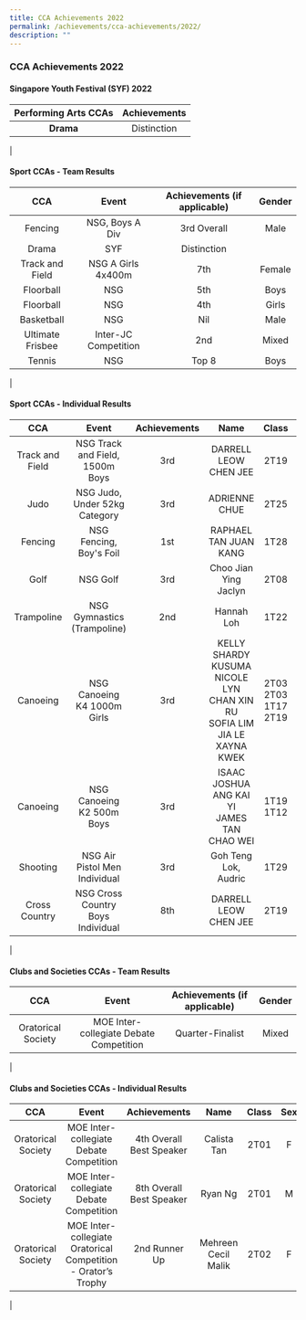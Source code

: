 ```yaml
---
title: CCA Achievements 2022
permalink: /achievements/cca-achievements/2022/
description: ""
---
```

### **CCA Achievements 2022**
#### **Singapore Youth Festival (SYF) 2022**

| Performing Arts CCAs | Achievements |
|:---:|:---:|
| **Drama** | Distinction |
|

#### **Sport CCAs - Team Results**

| CCA | Event | Achievements (if applicable) | Gender |
|:---:|:---:|:---:|:---:|
| Fencing | NSG, Boys A Div | 3rd Overall | Male |
| Drama | SYF | Distinction |  |
| Track and Field | NSG A Girls 4x400m | 7th | Female |
| Floorball | NSG | 5th | Boys |
| Floorball | NSG | 4th | Girls |
| Basketball | NSG | Nil | Male |
| Ultimate Frisbee | Inter-JC Competition | 2nd | Mixed |
| Tennis | NSG | Top 8 | Boys |
|

#### **Sport CCAs - Individual Results**

| CCA | Event | Achievements | Name | Class | Sex |
|:---:|:---:|:---:|:---:|:---:|:---:|
| Track and Field | NSG Track and Field, 1500m Boys | 3rd | DARRELL LEOW CHEN JEE | 2T19 | M |
| Judo | NSG Judo, Under 52kg Category | 3rd | ADRIENNE CHUE | 2T25 | F |
| Fencing | NSG Fencing, Boy's Foil | 1st | RAPHAEL TAN JUAN KANG | 1T28 | M |
| Golf | NSG Golf | 3rd | Choo Jian Ying Jaclyn | 2T08 | F |
| Trampoline | NSG Gymnastics (Trampoline) | 2nd | Hannah Loh | 1T22 | F |
| Canoeing | NSG Canoeing K4 1000m Girls | 3rd | KELLY SHARDY KUSUMA<br>NICOLE LYN CHAN XIN RU<br>SOFIA LIM JIA LE<br>XAYNA KWEK | 2T03<br>2T03<br>1T17<br>2T19 | F |
| Canoeing | NSG Canoeing K2 500m Boys | 3rd | ISAAC JOSHUA ANG KAI YI<br>JAMES TAN CHAO WEI | 1T19<br>1T12 | M |
| Shooting | NSG Air Pistol Men Individual | 3rd | Goh Teng Lok, Audric | 1T29 | M |
| Cross Country | NSG Cross Country Boys Individual | 8th | DARRELL LEOW CHEN JEE | 2T19 | M |
|

#### **Clubs and Societies CCAs - Team Results**

| CCA | Event | Achievements (if applicable) | Gender |
|:---:|:---:|:---:|:---:|
| Oratorical Society | MOE Inter-collegiate Debate Competition | Quarter-Finalist | Mixed |
|

#### **Clubs and Societies CCAs - Individual Results**

| CCA | Event | Achievements | Name | Class | Sex |
|:---:|:---:|:---:|:---:|:---:|:---:|
| Oratorical Society | MOE Inter-collegiate Debate Competition | 4th Overall Best Speaker | Calista Tan | 2T01 | F |
| Oratorical Society | MOE Inter-collegiate Debate Competition | 8th Overall Best Speaker | Ryan Ng | 2T01 | M |
| Oratorical Society | MOE Inter-collegiate Oratorical Competition - Orator’s Trophy | 2nd Runner Up | Mehreen Cecil Malik | 2T02 | F |
|